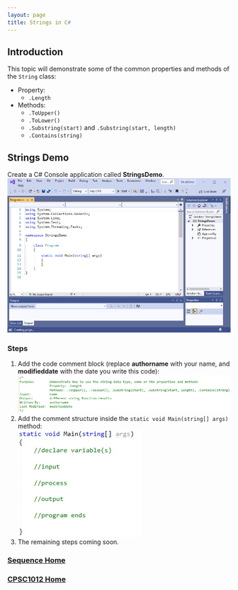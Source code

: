```yaml
---
layout: page
title: Strings in C#
---
```

## Introduction
This topic will demonstrate some of the common properties and methods of the `String` class:
* Property:
  * `.Length`
* Methods:
  * `.ToUpper()`
  * `.ToLower()`
  * `.Substring(start)` and `.Substring(start, length)`
  * `.Contains(string)`

## Strings Demo
Create a C# Console application called **StringsDemo**.<br>
![strings-demo-1](files/strings-demo-1.jpg)

### Steps
1. Add the code comment block (replace **authorname** with your name, and **modifieddate** with the date you write this code):<br>
![strings-demo-2](files/strings-demo-2.jpg)
2.  Add the comment structure inside the `static void Main(string[] args)` method:<br>
![example-problem-3](files/example-problem-3.jpg)
3. The remaining steps coming soon.

### [Sequence Home](02-sequence.md)
### [CPSC1012 Home](../)